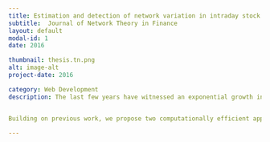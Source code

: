 ```yaml
---
title: Estimation and detection of network variation in intraday stock market
subtitle:  Journal of Network Theory in Finance
layout: default
modal-id: 1
date: 2016

thumbnail: thesis.tn.png
alt: image-alt
project-date: 2016

category: Web Development
description: The last few years have witnessed an exponential growth in the collection and analysis of financial market data. Investigating the interactions between the dynamics of the financial system and extracting useful information from these multivariate data streams can help us in improving our understanding of the underlying backbone in the financial market. These massive noisy data sets require the application of suitable and efficient dependency measurements for their analysis in a real-time environment. And that is why network analysis has emerged recently, which is a plausible representation helps interpret the hidden interconnection between the elements in large datasets. However, most frequently used methods in this area have certain limitations, such as the computational complexity or the assumption of a temporally invariant network. This thesis has two major purposes; firstly, to construct time-varying networks by presenting two new approaches to dynamically measure symmetric and asymmetric interactions; and secondly, to detect the structural breaks in the high dimensional time series of the financial market.


Building on previous work, we propose two computationally efficient approaches based on partial correlation network and vector autoregressive adjacency network. Since both of these estimators are under the high-dimension-low-sample-size setting, we develop a penalized kernel smoothing method for the problem of selecting non-zero elements of the time-varying matrix. The network structure of multivariate financial time series are established for the first time for such estimators and displayed in a graphical representation. Furthermore, we consider the problem of efficient financial surveillance aimed at prompt detection of structural breaks in the market. Assuming the model evolves in a piece-wise constant fashion, we study four types of detection rules, including statistical process control chart, generalized likelihood ratio detection rule, a detection method based on an extension of Shiryaev's Bayesian single change point model and a sequential detection rule for multiple change points. The efficiency of the proposed methods is demonstrated on both simulation studies and the empirical analysis focusing primarily on the intraday stock market. Our findings shed a new light on uncovering the hidden interactions between the financial dynamics and present new insight into market structure and market stability.

---
```

